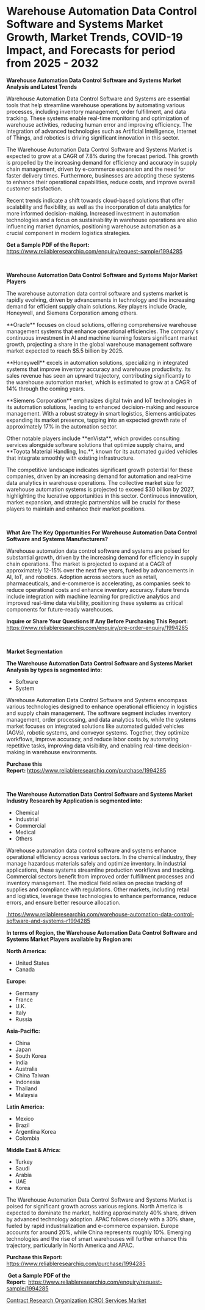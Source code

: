 <p><h1>Warehouse Automation Data Control Software and Systems Market Growth, Market Trends, COVID-19 Impact, and Forecasts for period from 2025 - 2032</h1></p><p><strong>Warehouse Automation Data Control Software and Systems Market Analysis and Latest Trends</strong></p>
<p><p>Warehouse Automation Data Control Software and Systems are essential tools that help streamline warehouse operations by automating various processes, including inventory management, order fulfillment, and data tracking. These systems enable real-time monitoring and optimization of warehouse activities, reducing human error and improving efficiency. The integration of advanced technologies such as Artificial Intelligence, Internet of Things, and robotics is driving significant innovation in this sector.</p><p>The Warehouse Automation Data Control Software and Systems Market is expected to grow at a CAGR of 7.8% during the forecast period. This growth is propelled by the increasing demand for efficiency and accuracy in supply chain management, driven by e-commerce expansion and the need for faster delivery times. Furthermore, businesses are adopting these systems to enhance their operational capabilities, reduce costs, and improve overall customer satisfaction. </p><p>Recent trends indicate a shift towards cloud-based solutions that offer scalability and flexibility, as well as the incorporation of data analytics for more informed decision-making. Increased investment in automation technologies and a focus on sustainability in warehouse operations are also influencing market dynamics, positioning warehouse automation as a crucial component in modern logistics strategies.</p></p>
<p><strong>Get a Sample PDF of the Report:&nbsp;</strong> <a href="https://www.reliableresearchiq.com/enquiry/request-sample/1994285?utm_campaign=3027&utm_medium=2&utm_source=Github&utm_content=ia&utm_term=11032025&utm_id=warehouse-automation-data-control-software-and-systems">https://www.reliableresearchiq.com/enquiry/request-sample/1994285</a></p>
<p>&nbsp;</p>
<p><strong>Warehouse Automation Data Control Software and Systems Major Market Players</strong></p>
<p><p>The warehouse automation data control software and systems market is rapidly evolving, driven by advancements in technology and the increasing demand for efficient supply chain solutions. Key players include Oracle, Honeywell, and Siemens Corporation among others.</p><p>**Oracle** focuses on cloud solutions, offering comprehensive warehouse management systems that enhance operational efficiencies. The company's continuous investment in AI and machine learning fosters significant market growth, projecting a share in the global warehouse management software market expected to reach $5.5 billion by 2025.</p><p>**Honeywell** excels in automation solutions, specializing in integrated systems that improve inventory accuracy and warehouse productivity. Its sales revenue has seen an upward trajectory, contributing significantly to the warehouse automation market, which is estimated to grow at a CAGR of 14% through the coming years.</p><p>**Siemens Corporation** emphasizes digital twin and IoT technologies in its automation solutions, leading to enhanced decision-making and resource management. With a robust strategy in smart logistics, Siemens anticipates expanding its market presence, tapping into an expected growth rate of approximately 17% in the automation sector.</p><p>Other notable players include **enVista**, which provides consulting services alongside software solutions that optimize supply chains, and **Toyota Material Handling, Inc.**, known for its automated guided vehicles that integrate smoothly with existing infrastructure.</p><p>The competitive landscape indicates significant growth potential for these companies, driven by an increasing demand for automation and real-time data analytics in warehouse operations. The collective market size for warehouse automation systems is projected to exceed $30 billion by 2027, highlighting the lucrative opportunities in this sector. Continuous innovation, market expansion, and strategic partnerships will be crucial for these players to maintain and enhance their market positions.</p></p>
<p>&nbsp;</p>
<p><strong>What Are The Key Opportunities For Warehouse Automation Data Control Software and Systems Manufacturers?</strong></p>
<p><p>Warehouse automation data control software and systems are poised for substantial growth, driven by the increasing demand for efficiency in supply chain operations. The market is projected to expand at a CAGR of approximately 12-15% over the next five years, fueled by advancements in AI, IoT, and robotics. Adoption across sectors such as retail, pharmaceuticals, and e-commerce is accelerating, as companies seek to reduce operational costs and enhance inventory accuracy. Future trends include integration with machine learning for predictive analytics and improved real-time data visibility, positioning these systems as critical components for future-ready warehouses.</p></p>
<p><strong>Inquire or Share Your Questions If Any Before Purchasing This Report:</strong> <a href="https://www.reliableresearchiq.com/enquiry/pre-order-enquiry/1994285?utm_campaign=3027&utm_medium=2&utm_source=Github&utm_content=ia&utm_term=11032025&utm_id=warehouse-automation-data-control-software-and-systems">https://www.reliableresearchiq.com/enquiry/pre-order-enquiry/1994285</a></p>
<p>&nbsp;</p>
<p><strong>Market Segmentation</strong></p>
<p><strong>The Warehouse Automation Data Control Software and Systems Market Analysis by types is segmented into:</strong></p>
<p><ul><li>Software</li><li>System</li></ul></p>
<p><p>Warehouse Automation Data Control Software and Systems encompass various technologies designed to enhance operational efficiency in logistics and supply chain management. The software segment includes inventory management, order processing, and data analytics tools, while the systems market focuses on integrated solutions like automated guided vehicles (AGVs), robotic systems, and conveyor systems. Together, they optimize workflows, improve accuracy, and reduce labor costs by automating repetitive tasks, improving data visibility, and enabling real-time decision-making in warehouse environments.</p></p>
<p><strong>Purchase this Report:&nbsp;</strong><a href="https://www.reliableresearchiq.com/purchase/1994285?utm_campaign=3027&utm_medium=2&utm_source=Github&utm_content=ia&utm_term=11032025&utm_id=warehouse-automation-data-control-software-and-systems">https://www.reliableresearchiq.com/purchase/1994285</a></p>
<p>&nbsp;</p>
<p><strong>The Warehouse Automation Data Control Software and Systems Market Industry Research by Application is segmented into:</strong></p>
<p><ul><li>Chemical</li><li>Industrial</li><li>Commercial</li><li>Medical</li><li>Others</li></ul></p>
<p><p>Warehouse automation data control software and systems enhance operational efficiency across various sectors. In the chemical industry, they manage hazardous materials safely and optimize inventory. In industrial applications, these systems streamline production workflows and tracking. Commercial sectors benefit from improved order fulfillment processes and inventory management. The medical field relies on precise tracking of supplies and compliance with regulations. Other markets, including retail and logistics, leverage these technologies to enhance performance, reduce errors, and ensure better resource allocation.</p></p>
<p><a href="https://www.reliableresearchiq.com/warehouse-automation-data-control-software-and-systems-r1994285?utm_campaign=3027&utm_medium=2&utm_source=Github&utm_content=ia&utm_term=11032025&utm_id=warehouse-automation-data-control-software-and-systems">&nbsp;https://www.reliableresearchiq.com/warehouse-automation-data-control-software-and-systems-r1994285</a></p>
<p><strong>In terms of Region, the Warehouse Automation Data Control Software and Systems Market Players available by Region are:</strong></p>
<p>
    <p> <strong> North America: </strong>
        <ul>
            <li>United States</li>
            <li>Canada</li>
        </ul>
        </p> 
    <p> <strong> Europe: </strong>
        <ul>
            <li>Germany</li>
            <li>France</li>
            <li>U.K.</li>
            <li>Italy</li>
            <li>Russia</li>
        </ul>
        </p> 
    <p> <strong> Asia-Pacific: </strong>
        <ul>
            <li>China</li>
            <li>Japan</li>
            <li>South Korea</li>
            <li>India</li>
            <li>Australia</li>
            <li>China Taiwan</li>
            <li>Indonesia</li>
            <li>Thailand</li>
            <li>Malaysia</li>
        </ul>
        </p> 
    <p> <strong> Latin America: </strong>
        <ul>
            <li>Mexico</li>
            <li>Brazil</li>
            <li>Argentina Korea</li>
            <li>Colombia</li>
        </ul>
        </p> 
    <p> <strong> Middle East & Africa: </strong>
        <ul>
            <li>Turkey</li>
            <li>Saudi</li>
            <li>Arabia</li>
            <li>UAE</li>
            <li>Korea</li>
        </ul>
    </p>
    </p>
<p><p>The Warehouse Automation Data Control Software and Systems Market is poised for significant growth across various regions. North America is expected to dominate the market, holding approximately 40% share, driven by advanced technology adoption. APAC follows closely with a 30% share, fueled by rapid industrialization and e-commerce expansion. Europe accounts for around 20%, while China represents roughly 10%. Emerging technologies and the rise of smart warehouses will further enhance this trajectory, particularly in North America and APAC.</p></p>
<p><strong>Purchase this Report: </strong><a href="https://www.reliableresearchiq.com/purchase/1994285?utm_campaign=3027&utm_medium=2&utm_source=Github&utm_content=ia&utm_term=11032025&utm_id=warehouse-automation-data-control-software-and-systems">https://www.reliableresearchiq.com/purchase/1994285</a></p>
<p>&nbsp;<strong>Get a Sample PDF of the Report:&nbsp;&nbsp;</strong><a href="https://www.reliableresearchiq.com/enquiry/request-sample/1994285?utm_campaign=3027&utm_medium=2&utm_source=Github&utm_content=ia&utm_term=11032025&utm_id=warehouse-automation-data-control-software-and-systems">https://www.reliableresearchiq.com/enquiry/request-sample/1994285</a></p>
<p><strong></strong></p>
<p><p><a href="https://github.com/groszsaoudrd/Market-Research-Report-List-1/blob/main/contract-research-organization-cro-services-market.md?utm_campaign=3027&utm_medium=2&utm_source=Github&utm_content=ia&utm_term=11032025&utm_id=warehouse-automation-data-control-software-and-systems">Contract Research Organization (CRO) Services Market</a></p></p>